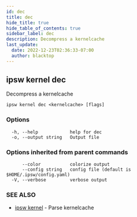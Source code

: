 ```yaml
---
id: dec
title: dec
hide_title: true
hide_table_of_contents: true
sidebar_label: dec
description: Decompress a kernelcache
last_update:
  date: 2022-12-23T02:36:33-07:00
  author: blacktop
---
```

## ipsw kernel dec

Decompress a kernelcache

```
ipsw kernel dec <kernelcache> [flags]
```

### Options

```
  -h, --help            help for dec
  -o, --output string   Output file
```

### Options inherited from parent commands

```
      --color           colorize output
      --config string   config file (default is $HOME/.ipsw/config.yaml)
  -V, --verbose         verbose output
```

### SEE ALSO

* [ipsw kernel](/docs/cli/ipsw/kernel)	 - Parse kernelcache

